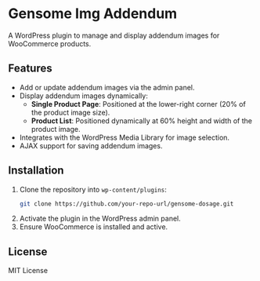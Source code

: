 # Gensome Img Addendum

A WordPress plugin to manage and display addendum images for WooCommerce products.

## Features
- Add or update addendum images via the admin panel.
- Display addendum images dynamically:
  - **Single Product Page**: Positioned at the lower-right corner (20% of the product image size).
  - **Product List**: Positioned dynamically at 60% height and width of the product image.
- Integrates with the WordPress Media Library for image selection.
- AJAX support for saving addendum images.

## Installation
1. Clone the repository into `wp-content/plugins`:
   ```bash
   git clone https://github.com/your-repo-url/gensome-dosage.git
   ```
2. Activate the plugin in the WordPress admin panel.
3. Ensure WooCommerce is installed and active.

## License
MIT License